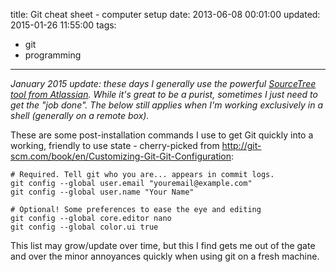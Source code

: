 title: Git cheat sheet - computer setup
date: 2013-06-08 00:01:00
updated: 2015-01-26 11:55:00
tags:
- git
- programming
---
*_January 2015 update:_ these days I generally use the powerful [SourceTree tool from Atlassian](http://www.sourcetreeapp.com). While it's great to be a purist, sometimes I just need to get the "job done". The below still applies when I'm working exclusively in a shell (generally on a remote box).*

These are some post-installation commands I use to get Git quickly into a working, friendly to use state - cherry-picked from http://git-scm.com/book/en/Customizing-Git-Git-Configuration:
```
# Required. Tell git who you are... appears in commit logs.
git config --global user.email "youremail@example.com"
git config --global user.name "Your Name"
 
# Optional! Some preferences to ease the eye and editing
git config --global core.editor nano
git config --global color.ui true
```

This list may grow/update over time, but this I find gets me out of the gate and over the minor annoyances quickly when using git on a fresh machine.